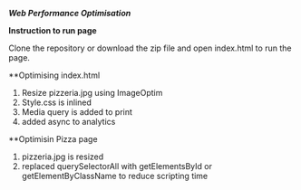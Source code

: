 ***Web Performance Optimisation***

**Instruction to run page**

Clone the repository or download the zip file and open index.html to run the page.


**Optimising index.html
1. Resize pizzeria.jpg using ImageOptim
2. Style.css is inlined
3. Media query is added to print
4. added async to analytics

**Optimisin Pizza page
1. pizzeria.jpg is resized
2. replaced querySelectorAll with getElementsById or getElementByClassName to reduce scripting time